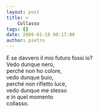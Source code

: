 ```yaml
---
layout: post
title: >
    Collasso
tags: []
date: 2009-01-19 00:17:00
author: pietro
---
```

E se davvero il mio futuro fossi io?<br/>Vedo dunque nero,<br/>perché non ho colore,<br/>vedo dunque buio,<br/>perché non rifletto luce,<br/>vedo dunque me stesso<br/>e in quel momento<br/>collasso.
